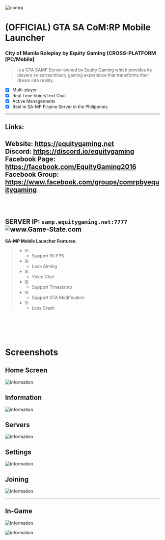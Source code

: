 
![comrp](https://github.com/equitygamingph/comrp_mobile/blob/main/Images/comrp.png)

# (OFFICIAL) GTA SA CoM:RP Mobile Launcher

### **City of Manila Roleplay by Equity Gaming (CROSS-PLATFORM [PC/Mobile]**
> is a GTA SAMP Server owned by Equity Gaming which provides its players an extraordinary gaming experience that transforms their dream into reality.

- [x] Multi-player
- [x] Real Time Voice/Text Chat
- [x] Active Managements
- [x] Best in SA-MP Filipino Server in the Philippines

---
## **Links:** <br />

**Website:** https://equitygaming.net <br />
**Discord:** https://discord.io/equitygaming <br />
**Facebook** Page: https://facebook.com/EquityGaming2016 <br />
**Facebook Group:** https://www.facebook.com/groups/comrpbyequitygaming <br /><br /><br />
----
**SERVER IP:** `samp.equitygaming.net:7777` <br />
<img src="http://www.game-state.com/51.79.230.96:7777/430x73_FFFFFF_FF9900_000000_000000.png" alt="www.Game-State.com" style="border-style: none;" />
----
**SA-MP Mobile Launcher Features:** 

> - [x] - Support 90 FPS
> - [x] - Lock Aiming
> - [x] - Voice Chat
> - [x] - Support Timestamp
> - [x] - Support GTA Modification
> - [x] - Less Crash 

<br /><br />
----
# Screenshots

## Home Screen
![information](https://github.com/equitygamingph/comrp_mobile/blob/main/Images/home%20screen.jpg)

## Information
![information](https://github.com/equitygamingph/comrp_mobile/blob/main/Images/information.jpg)

## Servers
![information](https://github.com/equitygamingph/comrp_mobile/blob/main/Images/servers.jpg)

## Settings
![information](https://github.com/equitygamingph/comrp_mobile/blob/main/Images/settings.jpg)

## Joining
![information](https://github.com/equitygamingph/comrp_mobile/blob/main/Images/joining.jpg)

---

## In-Game
![information](https://github.com/equitygamingph/comrp_mobile/blob/main/Images/billiard_1.jpg)

![information](https://github.com/equitygamingph/comrp_mobile/blob/main/Images/billiard_2.jpg)

